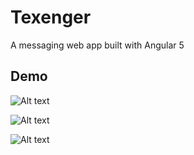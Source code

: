 # Texenger

A messaging web app built with Angular 5

## Demo

![Alt text](https://imgur.com/4aLYe9W)

![Alt text](https://imgur.com/RTh1Z8h)

![Alt text](https://imgur.com/eyPp9ox)
